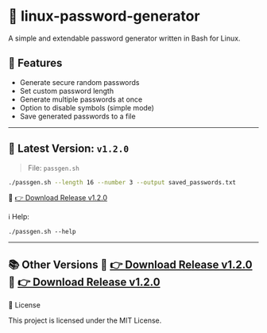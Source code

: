 # 🔐 linux-password-generator

A simple and extendable password generator written in Bash for Linux.

## 🚀 Features

- Generate secure random passwords
- Set custom password length
- Generate multiple passwords at once
- Option to disable symbols (simple mode)
- Save generated passwords to a file

---

## 📌 Latest Version: `v1.2.0`

> File: `passgen.sh`

```bash
./passgen.sh --length 16 --number 3 --output saved_passwords.txt
```

🔗 [👉 Download Release v1.2.0](https://github.com/farzan-dev13/linux-password-generator/releases/tag/v1.2.0)

ℹ️ Help:

```
./passgen.sh --help

```


---
📚 Other Versions
🔗 [👉 Download Release v1.2.0](https://github.com/farzan-dev13/linux-password-generator/releases/tag/v1.2.0)
🔗 [👉 Download Release v1.2.0](https://github.com/farzan-dev13/linux-password-generator/releases/tag/v1.0.0)
---

📄 License

This project is licensed under the MIT License.



